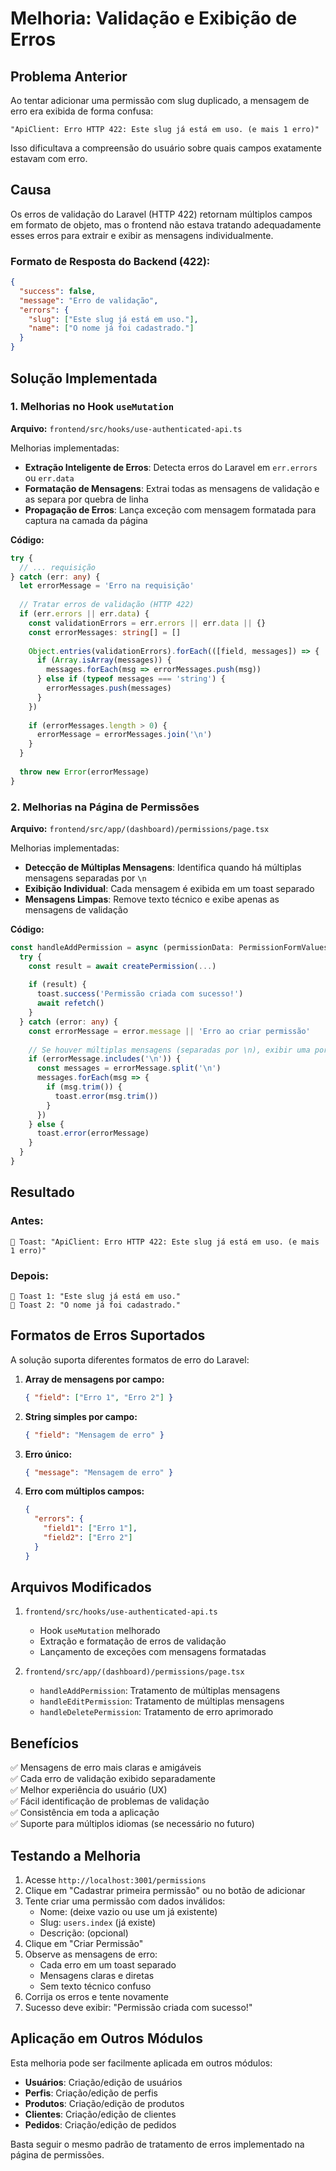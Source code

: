 # Melhoria: Validação e Exibição de Erros

## Problema Anterior

Ao tentar adicionar uma permissão com slug duplicado, a mensagem de erro era exibida de forma confusa:

```
"ApiClient: Erro HTTP 422: Este slug já está em uso. (e mais 1 erro)"
```

Isso dificultava a compreensão do usuário sobre quais campos exatamente estavam com erro.

## Causa

Os erros de validação do Laravel (HTTP 422) retornam múltiplos campos em formato de objeto, mas o frontend não estava tratando adequadamente esses erros para extrair e exibir as mensagens individualmente.

### Formato de Resposta do Backend (422):

```json
{
  "success": false,
  "message": "Erro de validação",
  "errors": {
    "slug": ["Este slug já está em uso."],
    "name": ["O nome já foi cadastrado."]
  }
}
```

## Solução Implementada

### 1. Melhorias no Hook `useMutation`

**Arquivo:** `frontend/src/hooks/use-authenticated-api.ts`

Melhorias implementadas:

- **Extração Inteligente de Erros**: Detecta erros do Laravel em `err.errors` ou `err.data`
- **Formatação de Mensagens**: Extrai todas as mensagens de validação e as separa por quebra de linha
- **Propagação de Erros**: Lança exceção com mensagem formatada para captura na camada da página

**Código:**

```typescript
try {
  // ... requisição
} catch (err: any) {
  let errorMessage = 'Erro na requisição'
  
  // Tratar erros de validação (HTTP 422)
  if (err.errors || err.data) {
    const validationErrors = err.errors || err.data || {}
    const errorMessages: string[] = []
    
    Object.entries(validationErrors).forEach(([field, messages]) => {
      if (Array.isArray(messages)) {
        messages.forEach(msg => errorMessages.push(msg))
      } else if (typeof messages === 'string') {
        errorMessages.push(messages)
      }
    })
    
    if (errorMessages.length > 0) {
      errorMessage = errorMessages.join('\n')
    }
  }
  
  throw new Error(errorMessage)
}
```

### 2. Melhorias na Página de Permissões

**Arquivo:** `frontend/src/app/(dashboard)/permissions/page.tsx`

Melhorias implementadas:

- **Detecção de Múltiplas Mensagens**: Identifica quando há múltiplas mensagens separadas por `\n`
- **Exibição Individual**: Cada mensagem é exibida em um toast separado
- **Mensagens Limpas**: Remove texto técnico e exibe apenas as mensagens de validação

**Código:**

```typescript
const handleAddPermission = async (permissionData: PermissionFormValues) => {
  try {
    const result = await createPermission(...)
    
    if (result) {
      toast.success('Permissão criada com sucesso!')
      await refetch()
    }
  } catch (error: any) {
    const errorMessage = error.message || 'Erro ao criar permissão'
    
    // Se houver múltiplas mensagens (separadas por \n), exibir uma por vez
    if (errorMessage.includes('\n')) {
      const messages = errorMessage.split('\n')
      messages.forEach(msg => {
        if (msg.trim()) {
          toast.error(msg.trim())
        }
      })
    } else {
      toast.error(errorMessage)
    }
  }
}
```

## Resultado

### Antes:
```
🔴 Toast: "ApiClient: Erro HTTP 422: Este slug já está em uso. (e mais 1 erro)"
```

### Depois:
```
🔴 Toast 1: "Este slug já está em uso."
🔴 Toast 2: "O nome já foi cadastrado."
```

## Formatos de Erros Suportados

A solução suporta diferentes formatos de erro do Laravel:

1. **Array de mensagens por campo:**
   ```json
   { "field": ["Erro 1", "Erro 2"] }
   ```

2. **String simples por campo:**
   ```json
   { "field": "Mensagem de erro" }
   ```

3. **Erro único:**
   ```json
   { "message": "Mensagem de erro" }
   ```

4. **Erro com múltiplos campos:**
   ```json
   {
     "errors": {
       "field1": ["Erro 1"],
       "field2": ["Erro 2"]
     }
   }
   ```

## Arquivos Modificados

1. `frontend/src/hooks/use-authenticated-api.ts`
   - Hook `useMutation` melhorado
   - Extração e formatação de erros de validação
   - Lançamento de exceções com mensagens formatadas

2. `frontend/src/app/(dashboard)/permissions/page.tsx`
   - `handleAddPermission`: Tratamento de múltiplas mensagens
   - `handleEditPermission`: Tratamento de múltiplas mensagens
   - `handleDeletePermission`: Tratamento de erro aprimorado

## Benefícios

✅ Mensagens de erro mais claras e amigáveis  
✅ Cada erro de validação exibido separadamente  
✅ Melhor experiência do usuário (UX)  
✅ Fácil identificação de problemas de validação  
✅ Consistência em toda a aplicação  
✅ Suporte para múltiplos idiomas (se necessário no futuro)  

## Testando a Melhoria

1. Acesse `http://localhost:3001/permissions`
2. Clique em "Cadastrar primeira permissão" ou no botão de adicionar
3. Tente criar uma permissão com dados inválidos:
   - Nome: (deixe vazio ou use um já existente)
   - Slug: `users.index` (já existe)
   - Descrição: (opcional)
4. Clique em "Criar Permissão"
5. Observe as mensagens de erro:
   - Cada erro em um toast separado
   - Mensagens claras e diretas
   - Sem texto técnico confuso
6. Corrija os erros e tente novamente
7. Sucesso deve exibir: "Permissão criada com sucesso!"

## Aplicação em Outros Módulos

Esta melhoria pode ser facilmente aplicada em outros módulos:

- **Usuários**: Criação/edição de usuários
- **Perfis**: Criação/edição de perfis
- **Produtos**: Criação/edição de produtos
- **Clientes**: Criação/edição de clientes
- **Pedidos**: Criação/edição de pedidos

Basta seguir o mesmo padrão de tratamento de erros implementado na página de permissões.
